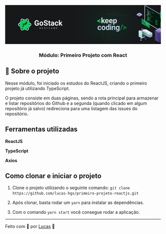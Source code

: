 <img alt="GoStack" src="/src/assets/desafio.png" />

<h3 align="center">
  Módulo: Primeiro Projeto com React
</h3>

## :rocket: Sobre o projeto

Nesse módulo, foi iniciado os estudos do ReactJS, criando o primeiro projeto já utilizando TypeScript.

O projeto consiste em duas páginas, sendo a rota principal para armazenar e listar repositórios do Github e a segunda (quando clicado em algum repositório já salvo) redireciona para uma listagem das issues do repositório.

## Ferramentas utilizadas

**ReactJS**

**TypeScript**

**Axios**

## Como clonar e iniciar o projeto

1. Clone o projeto utilizando o seguinte comando: ```git clone https://github.com/lucas-hgs/primeiro-projeto-reactjs.git```

2. Após clonar, basta rodar um ```yarn``` para instalar as dependências.

3. Com o comando ```yarn start``` você consegue rodar a aplicação.

---

Feito com 💜 por [Lucas](https://www.linkedin.com/in/lucas-hgs/) :wave:
